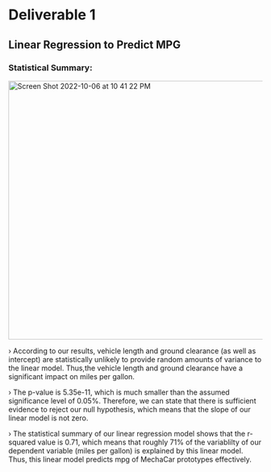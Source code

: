 # Deliverable 1

## Linear Regression to Predict MPG

### Statistical Summary:

<img width="513" alt="Screen Shot 2022-10-06 at 10 41 22 PM" src="https://user-images.githubusercontent.com/107653012/194458434-f65f8427-7365-4df1-99ba-e8be26096b64.png">

› According to our results, vehicle length and ground clearance (as well as intercept) are statistically unlikely to provide random amounts of variance to the linear model. Thus,the vehicle length and ground clearance have a significant impact on miles per gallon.

› The p-value is 5.35e-11, which is much smaller than the assumed significance level of 0.05%. Therefore, we can state that there is sufficient evidence to reject our null hypothesis, which means that the slope of our linear model is not zero.

› The statistical summary of our linear regression model shows that the r-squared value is 0.71, which means that roughly 71% of the variablilty of our dependent variable (miles per gallon) is explained by this linear model. Thus, this linear model predicts mpg of MechaCar prototypes effectively.
